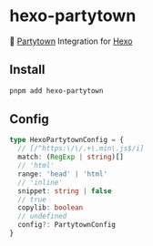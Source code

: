 # hexo-partytown

🎉 [Partytown](https://github.com/BuilderIO/partytown) Integration for [Hexo](https://github.com/hexojs/hexo)

## Install

```bash
pnpm add hexo-partytown
```

## Config

```ts
type HexoPartytownConfig = {
  // [/^https:\/\/.+\.min\.js$/i]
  match: (RegExp | string)[]
  // 'html'
  range: 'head' | 'html'
  // 'inline'
  snippet: string | false
  // true
  copylib: boolean
  // undefined
  config?: PartytownConfig
}
```
